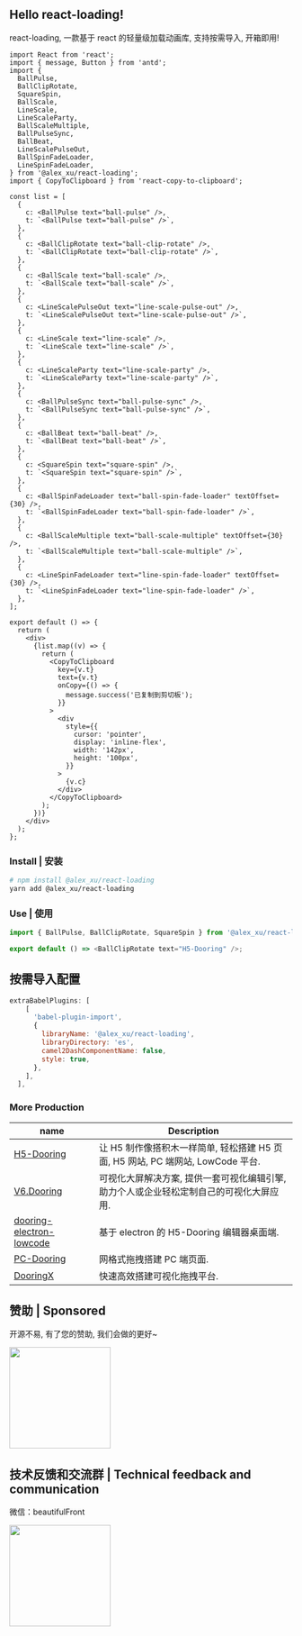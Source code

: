 ## Hello react-loading!

react-loading, 一款基于 react 的轻量级加载动画库, 支持按需导入, 开箱即用!

```tsx
import React from 'react';
import { message, Button } from 'antd';
import {
  BallPulse,
  BallClipRotate,
  SquareSpin,
  BallScale,
  LineScale,
  LineScaleParty,
  BallScaleMultiple,
  BallPulseSync,
  BallBeat,
  LineScalePulseOut,
  BallSpinFadeLoader,
  LineSpinFadeLoader,
} from '@alex_xu/react-loading';
import { CopyToClipboard } from 'react-copy-to-clipboard';

const list = [
  {
    c: <BallPulse text="ball-pulse" />,
    t: `<BallPulse text="ball-pulse" />`,
  },
  {
    c: <BallClipRotate text="ball-clip-rotate" />,
    t: `<BallClipRotate text="ball-clip-rotate" />`,
  },
  {
    c: <BallScale text="ball-scale" />,
    t: `<BallScale text="ball-scale" />`,
  },
  {
    c: <LineScalePulseOut text="line-scale-pulse-out" />,
    t: `<LineScalePulseOut text="line-scale-pulse-out" />`,
  },
  {
    c: <LineScale text="line-scale" />,
    t: `<LineScale text="line-scale" />`,
  },
  {
    c: <LineScaleParty text="line-scale-party" />,
    t: `<LineScaleParty text="line-scale-party" />`,
  },
  {
    c: <BallPulseSync text="ball-pulse-sync" />,
    t: `<BallPulseSync text="ball-pulse-sync" />`,
  },
  {
    c: <BallBeat text="ball-beat" />,
    t: `<BallBeat text="ball-beat" />`,
  },
  {
    c: <SquareSpin text="square-spin" />,
    t: `<SquareSpin text="square-spin" />`,
  },
  {
    c: <BallSpinFadeLoader text="ball-spin-fade-loader" textOffset={30} />,
    t: `<BallSpinFadeLoader text="ball-spin-fade-loader" />`,
  },
  {
    c: <BallScaleMultiple text="ball-scale-multiple" textOffset={30} />,
    t: `<BallScaleMultiple text="ball-scale-multiple" />`,
  },
  {
    c: <LineSpinFadeLoader text="line-spin-fade-loader" textOffset={30} />,
    t: `<LineSpinFadeLoader text="line-spin-fade-loader" />`,
  },
];

export default () => {
  return (
    <div>
      {list.map((v) => {
        return (
          <CopyToClipboard
            key={v.t}
            text={v.t}
            onCopy={() => {
              message.success('已复制到剪切板');
            }}
          >
            <div
              style={{
                cursor: 'pointer',
                display: 'inline-flex',
                width: '142px',
                height: '100px',
              }}
            >
              {v.c}
            </div>
          </CopyToClipboard>
        );
      })}
    </div>
  );
};
```

### Install | 安装

```bash
# npm install @alex_xu/react-loading
yarn add @alex_xu/react-loading
```

### Use | 使用

```js
import { BallPulse, BallClipRotate, SquareSpin } from '@alex_xu/react-loading';

export default () => <BallClipRotate text="H5-Dooring" />;
```

## 按需导入配置

```js
extraBabelPlugins: [
    [
      'babel-plugin-import',
      {
        libraryName: '@alex_xu/react-loading',
        libraryDirectory: 'es',
        camel2DashComponentName: false,
        style: true,
      },
    ],
  ],
```

### More Production

| name                                                                              | Description                                                                             |
| --------------------------------------------------------------------------------- | --------------------------------------------------------------------------------------- |
| [H5-Dooring](https://github.com/MrXujiang/h5-Dooring)                             | 让 H5 制作像搭积木一样简单, 轻松搭建 H5 页面, H5 网站, PC 端网站, LowCode 平台.         |
| [V6.Dooring](https://github.com/MrXujiang/v6.dooring.public)                      | 可视化大屏解决方案, 提供一套可视化编辑引擎, 助力个人或企业轻松定制自己的可视化大屏应用. |
| [dooring-electron-lowcode](https://github.com/MrXujiang/dooring-electron-lowcode) | 基于 electron 的 H5-Dooring 编辑器桌面端.                                               |
| [PC-Dooring](https://github.com/MrXujiang/pc-Dooring)                             | 网格式拖拽搭建 PC 端页面.                                                               |
| [DooringX](https://github.com/H5-Dooring/dooringx)                                | 快速高效搭建可视化拖拽平台.                                                             |

## 赞助 | Sponsored

开源不易, 有了您的赞助, 我们会做的更好~

<img src="http://cdn.dooring.cn/dr/WechatIMG2.jpeg" width="180px" />

## 技术反馈和交流群 | Technical feedback and communication

微信：beautifulFront

<img src="http://cdn.dooring.cn/dr/qtqd_code.png" width="180px" />

